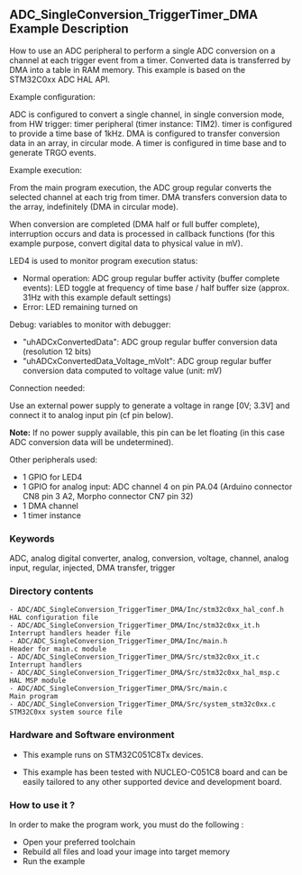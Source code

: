 ## <b>ADC_SingleConversion_TriggerTimer_DMA Example Description</b>

How to use an ADC peripheral to perform a single ADC conversion on a channel 
at each trigger event from a timer. Converted data is transferred by DMA 
into a table in RAM memory.
This example is based on the STM32C0xx ADC HAL API.

Example configuration:

ADC is configured to convert a single channel, in single conversion mode,
from HW trigger: timer peripheral (timer instance: TIM2).
timer is configured to provide a time base of 1kHz.
DMA is configured to transfer conversion data in an array, in circular mode.
A timer is configured in time base and to generate TRGO events.

Example execution:

From the main program execution, the ADC group regular converts the
selected channel at each trig from timer. DMA transfers conversion data to the array,
indefinitely (DMA in circular mode).

When conversion are completed (DMA half or full buffer complete),
interruption occurs and data is processed in callback functions (for this example purpose,
convert digital data to physical value in mV).

LED4 is used to monitor program execution status:

- Normal operation: ADC group regular buffer activity (buffer complete events):
  LED toggle at frequency of time base / half buffer size (approx. 31Hz with this example default settings)
- Error: LED remaining turned on

Debug: variables to monitor with debugger:

- "uhADCxConvertedData": ADC group regular buffer conversion data (resolution 12 bits)
- "uhADCxConvertedData_Voltage_mVolt": ADC group regular buffer conversion data computed to voltage value (unit: mV)

Connection needed:

Use an external power supply to generate a voltage in range [0V; 3.3V]
and connect it to analog input pin (cf pin below).

**Note:** If no power supply available, this pin can be let floating (in this case
ADC conversion data will be undetermined).

Other peripherals used:

 - 1 GPIO for LED4
 - 1 GPIO for analog input: ADC channel 4 on pin PA.04 (Arduino connector CN8 pin 3 A2, Morpho connector CN7 pin 32)
 - 1 DMA channel
 - 1 timer instance

### <b>Keywords</b>

ADC, analog digital converter, analog, conversion, voltage, channel, analog input, regular, injected, DMA transfer, trigger

### <b>Directory contents</b>

    - ADC/ADC_SingleConversion_TriggerTimer_DMA/Inc/stm32c0xx_hal_conf.h    HAL configuration file
    - ADC/ADC_SingleConversion_TriggerTimer_DMA/Inc/stm32c0xx_it.h          Interrupt handlers header file
    - ADC/ADC_SingleConversion_TriggerTimer_DMA/Inc/main.h                  Header for main.c module
    - ADC/ADC_SingleConversion_TriggerTimer_DMA/Src/stm32c0xx_it.c          Interrupt handlers
    - ADC/ADC_SingleConversion_TriggerTimer_DMA/Src/stm32c0xx_hal_msp.c     HAL MSP module
    - ADC/ADC_SingleConversion_TriggerTimer_DMA/Src/main.c                  Main program
    - ADC/ADC_SingleConversion_TriggerTimer_DMA/Src/system_stm32c0xx.c      STM32C0xx system source file

### <b>Hardware and Software environment</b>

  - This example runs on STM32C051C8Tx devices.

  - This example has been tested with NUCLEO-C051C8 board and can be
    easily tailored to any other supported device and development board.

### <b>How to use it ?</b>

In order to make the program work, you must do the following :

 - Open your preferred toolchain
 - Rebuild all files and load your image into target memory
 - Run the example


